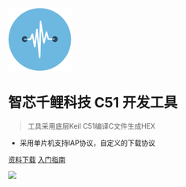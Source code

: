 ![logo](image/51.png)

# 智芯千鲤科技 C51 开发工具

> 工具采用底层Keil C51编译C文件生成HEX

* 采用单片机支持IAP协议，自定义的下载协议

[资料下载](https://pan.baidu.com/s/1cjGk-tc87lExX3Qi9HlXJg)
[入门指南](software_installation/README.md)
<!-- 背景图片 -->
![](/image/6.jpg)